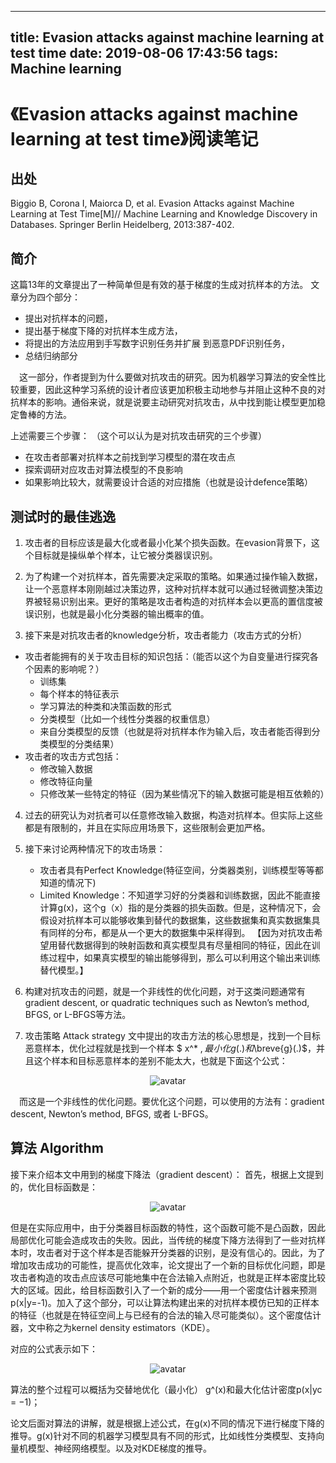 
---
title: Evasion attacks against machine learning at test time
date: 2019-08-06 17:43:56
tags: Machine learning
---

# 《Evasion attacks against machine learning at test time》阅读笔记


## 出处
Biggio B, Corona I, Maiorca D, et al. Evasion Attacks against Machine Learning at Test Time[M]// Machine Learning and Knowledge Discovery in Databases. Springer Berlin Heidelberg, 2013:387-402.

## 简介

这篇13年的文章提出了一种简单但是有效的基于梯度的生成对抗样本的方法。 
文章分为四个部分：

- 提出对抗样本的问题，
- 提出基于梯度下降的对抗样本生成方法，
- 将提出的方法应用到手写数字识别任务并扩展 到恶意PDF识别任务，
- 总结归纳部分

&emsp;这一部分，作者提到为什么要做对抗攻击的研究。因为机器学习算法的安全性比较重要，因此这种学习系统的设计者应该更加积极主动地参与并阻止这种不良的对抗样本的影响。通俗来说，就是说要主动研究对抗攻击，从中找到能让模型更加稳定鲁棒的方法。

上述需要三个步骤： 
（这个可以认为是对抗攻击研究的三个步骤） 
- 在攻击者部署对抗样本之前找到学习模型的潜在攻击点 
- 探索调研对应攻击对算法模型的不良影响 
- 如果影响比较大，就需要设计合适的对应措施（也就是设计defence策略）
<!--more-->

## 测试时的最佳逃逸

1. 攻击者的目标应该是最大化或者最小化某个损失函数。在evasion背景下，这个目标就是操纵单个样本，让它被分类器误识别。

2. 为了构建一个对抗样本，首先需要决定采取的策略。如果通过操作输入数据，让一个恶意样本刚刚越过决策边界，这种对抗样本就可以通过轻微调整决策边界被轻易识别出来。更好的策略是攻击者构造的对抗样本会以更高的置信度被误识别，也就是最小化分类器的输出概率的值。

3. 接下来是对抗攻击者的knowledge分析，攻击者能力（攻击方式的分析）

- 攻击者能拥有的关于攻击目标的知识包括：（能否以这个为自变量进行探究各个因素的影响呢？） 
    - 训练集
    - 每个样本的特征表示
    - 学习算法的种类和决策函数的形式
    - 分类模型（比如一个线性分类器的权重信息）
    - 来自分类模型的反馈（也就是将对抗样本作为输入后，攻击者能否得到分类模型的分类结果）
- 攻击者的攻击方式包括： 
    - 修改输入数据
    - 修改特征向量
    - 只修改某一些特定的特征（因为某些情况下的输入数据可能是相互依赖的）
4. 过去的研究认为对抗者可以任意修改输入数据，构造对抗样本。但实际上这些都是有限制的，并且在实际应用场景下，这些限制会更加严格。

5. 接下来讨论两种情况下的攻击场景：

    - 攻击者具有Perfect Knowledge(特征空间，分类器类别，训练模型等等都知道的情况下)
    - Limited Knowledge：不知道学习好的分类器和训练数据，因此不能直接计算g(x)，这个g（x）指的是分类器的损失函数。但是，这种情况下，会假设对抗样本可以能够收集到替代的数据集，这些数据集和真实数据集具有同样的分布，都是从一个更大的数据集中采样得到。 
    【因为对抗攻击希望用替代数据得到的映射函数和真实模型具有尽量相同的特征，因此在训练过程中，如果真实模型的输出能够得到，那么可以利用这个输出来训练替代模型。】
6. 构建对抗攻击的问题，就是一个非线性的优化问题，对于这类问题通常有gradient descent, or quadratic techniques such as Newton’s method, BFGS, or L-BFGS等方法。
7. 攻击策略 Attack strategy
文中提出的攻击方法的核心思想是，找到一个目标恶意样本，优化过程就是找到一个样本 $ x^* $,最小化g(.) 和$\breve{g}(.)$，并且这个样本和目标恶意样本的差别不能太大，也就是下面这个公式：

<center>

![avatar](ea2.png)
</center>

&emsp;而这是一个非线性的优化问题。要优化这个问题，可以使用的方法有：gradient descent, Newton’s method, BFGS, 或者 L-BFGS。
## 算法 Algorithm
接下来介绍本文中用到的梯度下降法（gradient descent）： 
首先，根据上文提到的，优化目标函数是：

<center>

![avatar](ea2.png)
</center>

但是在实际应用中，由于分类器目标函数的特性，这个函数可能不是凸函数，因此局部优化可能会造成攻击的失败。因此，当传统的梯度下降方法得到了一些对抗样本时，攻击者对于这个样本是否能躲开分类器的识别，是没有信心的。因此，为了增加攻击成功的可能性，提高优化效率，论文提出了一个新的目标优化问题，即是攻击者构造的攻击点应该尽可能地集中在合法输入点附近，也就是正样本密度比较大的区域。因此，给目标函数引入了一个新的成分——用一个密度估计器来预测p(x|y=-1)。加入了这个部分，可以让算法构建出来的对抗样本模仿已知的正样本的特征（也就是在特征空间上与已经有的合法的输入尽可能类似）。这个密度估计器，文中称之为kernel density estimators（KDE）。

对应的公式表示如下： 
<center>

![avatar](ea1.png)
</center>


算法的整个过程可以概括为交替地优化（最小化） g^(x)和最大化估计密度p(x|yc = −1)；

论文后面对算法的讲解，就是根据上述公式，在g(x)不同的情况下进行梯度下降的推导。g(x)针对不同的机器学习模型具有不同的形式，比如线性分类模型、支持向量机模型、神经网络模型。以及对KDE梯度的推导。
